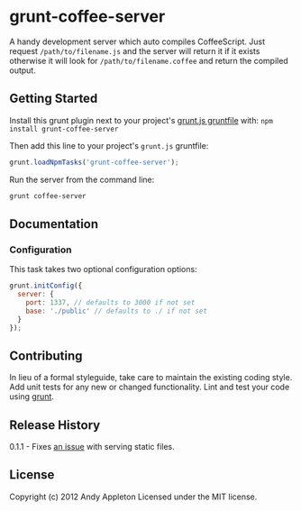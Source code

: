 # grunt-coffee-server

A handy development server which auto compiles CoffeeScript. Just request
`/path/to/filename.js` and the server will return it if it exists otherwise it
will look for `/path/to/filename.coffee` and return the compiled output.

## Getting Started
Install this grunt plugin next to your project's [grunt.js gruntfile][getting_started] with: `npm install grunt-coffee-server`

Then add this line to your project's `grunt.js` gruntfile:

```javascript
grunt.loadNpmTasks('grunt-coffee-server');
```

Run the server from the command line:
```bash
grunt coffee-server
```

[grunt]: https://github.com/cowboy/grunt
[getting_started]: https://github.com/cowboy/grunt/blob/master/docs/getting_started.md

## Documentation
### Configuration
This task takes two optional configuration options:

```javascript
grunt.initConfig({
  server: {
    port: 1337, // defaults to 3000 if not set
    base: './public' // defaults to ./ if not set
  }
});
```

## Contributing
In lieu of a formal styleguide, take care to maintain the existing coding style. Add unit tests for any new or changed functionality. Lint and test your code using [grunt][grunt].

## Release History
0.1.1 - Fixes [an issue](https://github.com/senchalabs/connect/issues/298) with serving static files.

## License
Copyright (c) 2012 Andy Appleton
Licensed under the MIT license.
